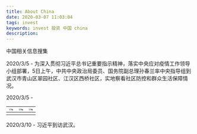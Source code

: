 ```yaml
---
title: About China
date: 2020-03-07 11:03:04
tags: invest
keywords: invest 投资 中国 china
description:
---
```


中国相关信息搜集



<!--more-->



2020/3/5 - 为深入贯彻习近平总书记重要指示精神，落实中央应对疫情工作领导小组部署，5日上午，中共中央政治局委员、国务院副总理孙春兰率中央指导组到武汉市青山区翠园社区、江汉区西桥社区，实地察看社区防控和群众生活保障情况。

2020/3/5 - 

| <img src="https://sh-oss-a.oss-cn-shanghai.aliyuncs.com/info.jpg" alt="tg" style="zoom: 33%;" /> | <img src="https://sh-oss-a.oss-cn-shanghai.aliyuncs.com/info.jpg" alt="tg" style="zoom: 33%;" /> | <img src="https://sh-oss-a.oss-cn-shanghai.aliyuncs.com/info.jpg" alt="tg" style="zoom: 33%;" /> |
| ------------------------------------------------------------ | ------------------------------------------------------------ | ------------------------------------------------------------ |
|                                                              |                                                              |                                                              |

2020/3/10 - 习近平到访武汉。

